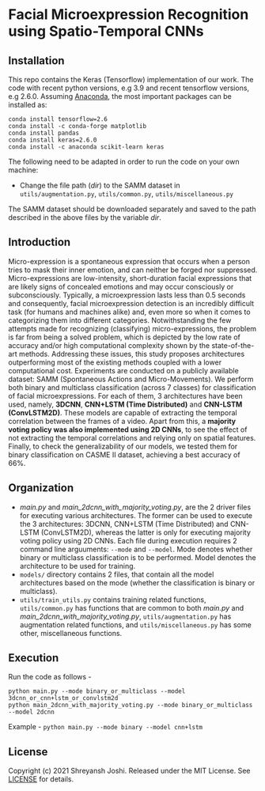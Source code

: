 # Facial Microexpression Recognition using Spatio-Temporal CNNs

## Installation 
This repo contains the Keras (Tensorflow) implementation of our work. The code with recent python versions, e.g 3.9 and recent tensorflow versions, e.g 2.6.0. Assuming [Anaconda](https://docs.anaconda.com/anaconda/install/), the most important packages can be installed as:
```shell
conda install tensorflow=2.6
conda install -c conda-forge matplotlib
conda install pandas
conda install keras=2.6.0
conda install -c anaconda scikit-learn keras
```

The following need to be adapted in order to run the code on your own machine:
- Change the file path (*dir*) to the SAMM dataset in `utils/augmentation.py`, `utils/common.py`, `utils/miscellaneous.py`

The SAMM dataset should be downloaded separately and saved to the path described in the above files by the variable *dir*.
## Introduction
Micro-expression is a spontaneous expression that occurs when a person tries to mask their inner emotion, and can neither be forged nor suppressed. Micro-expressions are low-intensity, short-duration facial expressions that are likely signs of concealed emotions and may occur consciously or subconsciously. Typically, a microexpression lasts less than 0.5 seconds and consequently, facial microexpression detection is an incredibly difficult task (for humans and machines alike) and, even more so when it comes to categorizing them into different categories. Notwithstanding the few attempts made for recognizing (classifying) micro-expressions, the problem is far from being a solved problem, which is depicted by the low rate of accuracy and/or high computational complexity shown by the state-of-the-art methods. Addressing these issues, this study proposes architectures outperforming most of the existing methods coupled with a lower computational cost. Experiments are conducted on a publicly available dataset: SAMM (Spontaneous Actions and Micro-Movements). We perform both binary and multiclass classification (across 7 classes) for classification of facial microexpressions. For each of them, 3 architectures have been used, namely, **3DCNN**, **CNN+LSTM (Time Distributed)** and **CNN-LSTM (ConvLSTM2D)**. These models are capable of extracting the temporal correlation between the frames of a video. Apart from this, a **majority voting policy was also implemented using 2D CNNs**, to see the effect of not extracting the temporal correlations and relying only on spatial features. Finally, to check the generalizability of our models, we tested them for binary classification on CASME II dataset, achieving a best accuracy of 66%.

## Organization
- *main.py* and *main_2dcnn_with_majority_voting.py*, are the 2 driver files for executing various architectures. The former can be used to execute the 3 architectures: 3DCNN, CNN+LSTM (Time Distributed) and CNN-LSTM (ConvLSTM2D), whereas the latter is only for executing majority voting policy using 2D CNNs. Each file during execution requires 2 command line arguuments: `--mode` and   `--model`. Mode denotes whether binary or multiclass classification is to be performed. Model denotes the architecture to be used for training.
- `models/` directory contains 2 files, that contain all the model architectures based on the mode (whether the classification is binary or multiclass).
- `utils/train_utils.py` contains training related functions, `utils/common.py` has functions that are common to both *main.py* and *main_2dcnn_with_majority_voting.py*, `utils/augmentation.py` has augmentation related functions, and `utils/miscellaneous.py` has some other, miscellaneous functions.

## Execution 
Run the code as follows -
```
python main.py --mode binary_or_multiclass --model 3dcnn_or_cnn+lstm_or_convlstm2d
python main_2dcnn_with_majority_voting.py --mode binary_or_multiclass --model 2dcnn
```
Example - 
`python main.py --mode binary --model cnn+lstm`

## License
Copyright (c) 2021 Shreyansh Joshi. Released under the MIT License. See [LICENSE](LICENSE) for details.